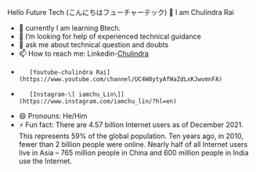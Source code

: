 Hello Future Tech (こんにちはフューチャーテック) 👋
I am Chulindra Rai


- 🌱  currently I am learning  Btech.
- 🤔 I’m looking for help of experienced technical guidance
- 💬 ask me about technical question and doubts
- 📫 How to reach me: Linkedin-[Chulindra](https://np.linkedin.com/in/chulindra-rai-a51308206)
-        [Youtube-chulindra Rai](https://www.youtube.com/channel/UC4W8ytyAfWaZdLxKJwvmnFA)   
-        [Instagram-\[ iamchu_Lin\]](https://www.instagram.com/iamchu_lin/?hl=en)
- 😄 Pronouns: He/Him
- ⚡ Fun fact: There are 4.57 billion Internet users as of December 2021. This represents 59% of the global population. Ten years ago, in 2010, fewer than 2 billion people were online. Nearly half of all Internet users live in Asia – 765 million people in China and 600 million people in India use the Internet.
